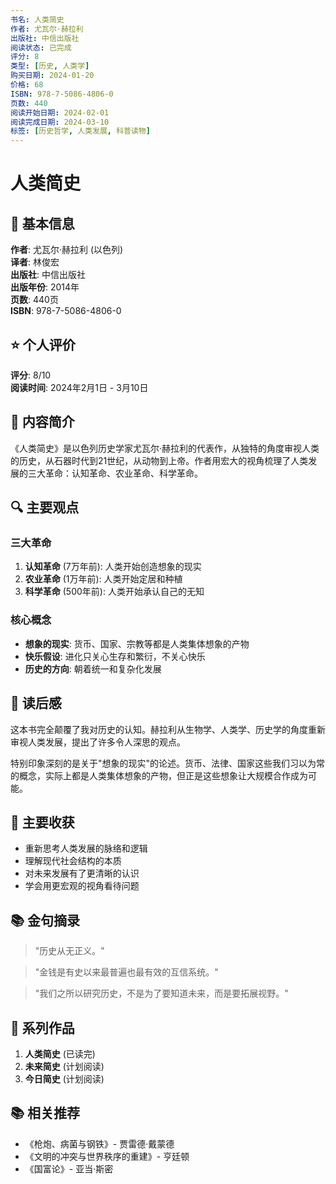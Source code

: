 ```yaml
---
书名: 人类简史
作者: 尤瓦尔·赫拉利
出版社: 中信出版社
阅读状态: 已完成
评分: 8
类型: [历史, 人类学]
购买日期: 2024-01-20
价格: 68
ISBN: 978-7-5086-4806-0
页数: 440
阅读开始日期: 2024-02-01
阅读完成日期: 2024-03-10
标签: [历史哲学, 人类发展, 科普读物]
---
```


# 人类简史

## 📖 基本信息

**作者**: 尤瓦尔·赫拉利 (以色列)  
**译者**: 林俊宏  
**出版社**: 中信出版社  
**出版年份**: 2014年  
**页数**: 440页  
**ISBN**: 978-7-5086-4806-0  

## ⭐ 个人评价

**评分**: 8/10  
**阅读时间**: 2024年2月1日 - 3月10日  

## 📝 内容简介

《人类简史》是以色列历史学家尤瓦尔·赫拉利的代表作，从独特的角度审视人类的历史，从石器时代到21世纪，从动物到上帝。作者用宏大的视角梳理了人类发展的三大革命：认知革命、农业革命、科学革命。

## 🔍 主要观点

### 三大革命
1. **认知革命** (7万年前): 人类开始创造想象的现实
2. **农业革命** (1万年前): 人类开始定居和种植
3. **科学革命** (500年前): 人类开始承认自己的无知

### 核心概念
- **想象的现实**: 货币、国家、宗教等都是人类集体想象的产物
- **快乐假设**: 进化只关心生存和繁衍，不关心快乐
- **历史的方向**: 朝着统一和复杂化发展

## 💭 读后感

这本书完全颠覆了我对历史的认知。赫拉利从生物学、人类学、历史学的角度重新审视人类发展，提出了许多令人深思的观点。

特别印象深刻的是关于"想象的现实"的论述。货币、法律、国家这些我们习以为常的概念，实际上都是人类集体想象的产物，但正是这些想象让大规模合作成为可能。

## 🎯 主要收获

- 重新思考人类发展的脉络和逻辑
- 理解现代社会结构的本质
- 对未来发展有了更清晰的认识
- 学会用更宏观的视角看待问题

## 📚 金句摘录

> "历史从无正义。"

> "金钱是有史以来最普遍也最有效的互信系统。"

> "我们之所以研究历史，不是为了要知道未来，而是要拓展视野。"

## 🔗 系列作品

1. **人类简史** (已读完)
2. **未来简史** (计划阅读)  
3. **今日简史** (计划阅读)

## 📚 相关推荐

- 《枪炮、病菌与钢铁》- 贾雷德·戴蒙德
- 《文明的冲突与世界秩序的重建》- 亨廷顿
- 《国富论》- 亚当·斯密 